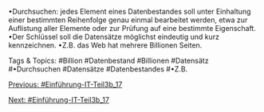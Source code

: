 •Durchsuchen: jedes Element eines Datenbestandes soll unter Einhaltung einer 
bestimmten Reihenfolge genau einmal bearbeitet werden, etwa zur Auflistung aller 
Elemente oder zur Prüfung auf eine bestimmte Eigenschaft.
•Der Schlüssel soll die Datensätze möglichst eindeutig und kurz kennzeichnen.
•Z.B. das Web hat mehrere Billionen Seiten. 

   Tags & Topics:
   #Billion
   #Datenbestand
   #Billionen
   #Datensätz
   #•Durchsuchen
   #Datensätze
   #Datenbestandes
   #•Z.B.

[Previous: #Einführung-IT-Teil3b_17](Einführung-IT-Teil3b_17.md)

[Next: #Einführung-IT-Teil3b_17](Einführung-IT-Teil3b_17.md)
